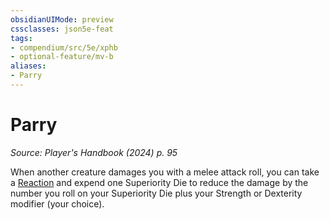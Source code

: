 ```yaml
---
obsidianUIMode: preview
cssclasses: json5e-feat
tags:
- compendium/src/5e/xphb
- optional-feature/mv-b
aliases:
- Parry
---
```

# Parry
*Source: Player's Handbook (2024) p. 95*  

When another creature damages you with a melee attack roll, you can take a [Reaction](/3-Mechanics/CLI/variant-rules/reaction-xphb.md) and expend one Superiority Die to reduce the damage by the number you roll on your Superiority Die plus your Strength or Dexterity modifier (your choice).